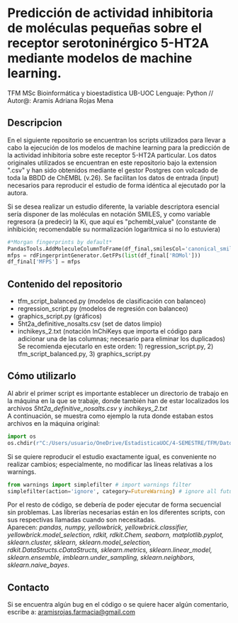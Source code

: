 # Predicción de actividad inhibitoria de moléculas pequeñas sobre el receptor serotoninérgico 5-HT2A mediante modelos de machine learning.
TFM MSc Bioinformática y bioestadística UB-UOC
Lenguaje: Python // Autor@: Aramis Adriana Rojas Mena

## Descripcion
En el siguiente repositorio se encuentran los scripts utilizados para llevar a cabo la ejecución de los modelos de machine learning para la predicción de la actividad inhibitoria sobre este receptor 5-HT2A particular. Los datos originales utilizados se encuentran en este repositorio bajo la extension ".csv" y han sido obtenidos mediante el gestor Postgres con volcado de toda la BBDD de ChEMBL (v.26). Se facilitan los datos de entrada (input) necesarios para reproducir el estudio de forma idéntica al ejecutado por la autora.  

Si se desea realizar un estudio diferente, la variable descriptora esencial sería disponer de las moléculas en notación SMILES, y como variable regresora (a predecir) la Ki, que aquí es "pchembl_value" (constante de inhibición; recomendable su normalización logaritmica si no lo estuviera)
```python
#*Morgan fingerprints by default*
PandasTools.AddMoleculeColumnToFrame(df_final,smilesCol='canonical_smiles')
mfps = rdFingerprintGenerator.GetFPs(list(df_final['ROMol']))
df_final['MFPS'] = mfps
```  

## Contenido del repositorio
- tfm_script_balanced.py (modelos de clasificación con balanceo)
- regression_script.py (modelos de regresión con balanceo)
- graphics_script.py (gráficos)
- 5ht2a_definitive_nosalts.csv (set de datos limpio)
- inchikeys_2.txt (notación InChiKeys que importa el código para adicionar una de las columnas; necesario para eliminar los duplicados)
Se recomienda ejecutarlo en este orden: 1) regression_script.py, 2) tfm_script_balanced.py, 3) graphics_script.py

## Cómo utilizarlo
Al abrir el primer script es importante establecer un directorio de trabajo en la máquina en la que se trabaje, donde también han de estar localizados los archivos _5ht2a_definitive_nosalts.csv_ y _inchikeys_2.txt_  
A continuación, se muestra como ejemplo la ruta donde estaban estos archivos en la máquina original: 
```python
import os 
os.chdir(r"C:/Users/usuario/OneDrive/EstadisticaUOC/4-SEMESTRE/TFM/Datos_recuperados_ChEMBL")
```
Si se quiere reproducir el estudio exactamente igual, es conveniente no realizar cambios; especialmente, no modificar las líneas relativas a los warnings.
```python
from warnings import simplefilter # import warnings filter
simplefilter(action='ignore', category=FutureWarning) # ignore all future warnings
```
Por el resto de código, se debería de poder ejecutar de forma secuencial sin problemas. Las librerías necesarias están en los diferentes scripts, con sus respectivas llamadas cuando son necesitadas.  
Aparecen: _pandas, numpy, yellowbrick, yellowbrick.classifier, yellowbrick.model_selection, rdkit, rdkit.Chem, seaborn, matplotlib.pyplot, sklearn.cluster, sklearn, sklearn.model_selection, rdkit.DataStructs.cDataStructs, sklearn.metrics, sklearn.linear_model, sklearn.ensemble, imblearn.under_sampling, sklearn.neighbors, sklearn.naive_bayes_.

## Contacto
Si se encuentra algún bug en el código o se quiere hacer algún comentario, escribe a: aramisrojas.farmacia@gmail.com

